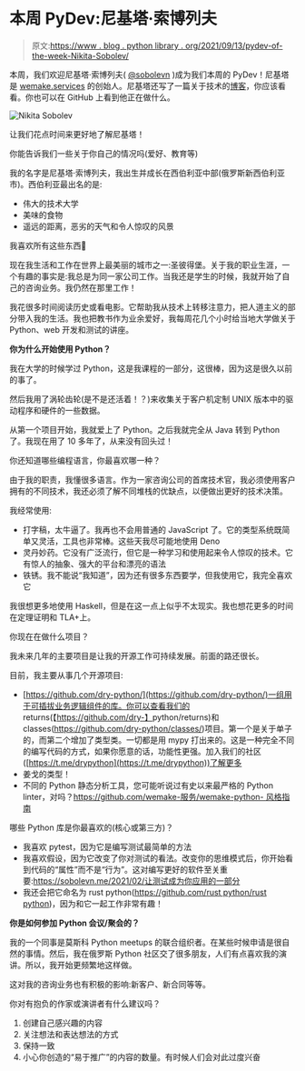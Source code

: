 # 本周 PyDev:尼基塔·索博列夫

> 原文:[https://www . blog . python library . org/2021/09/13/pydev-of-the-week-Nikita-Sobolev/](https://www.blog.pythonlibrary.org/2021/09/13/pydev-of-the-week-nikita-sobolev/)

本周，我们欢迎尼基塔·索博列夫( [@sobolevn](https://twitter.com/sobolevn) )成为我们本周的 PyDev！尼基塔是 [wemake.services](https://wemake.services/) 的创始人。尼基塔还写了一篇关于技术的[博客](https://sobolevn.me/)，你应该看看。你也可以在 GitHub 上看到他正在做什么。

![Nikita Sobolev](../Images/f71ba3890ed7f725aee3c39b05187c91.png)

让我们花点时间来更好地了解尼基塔！

你能告诉我们一些关于你自己的情况吗(爱好、教育等)

我的名字是尼基塔·索博列夫，我出生并成长在西伯利亚中部(俄罗斯新西伯利亚市)。西伯利亚最出名的是:

*   伟大的技术大学
*   美味的食物
*   遥远的距离，恶劣的天气和令人惊叹的风景

我喜欢所有这些东西🙂

现在我生活和工作在世界上最美丽的城市之一:圣彼得堡。关于我的职业生涯，一个有趣的事实是:我总是为同一家公司工作。当我还是学生的时候，我就开始了自己的咨询业务。我仍然在那里工作！

我花很多时间阅读历史或看电影。它帮助我从技术上转移注意力，把人道主义的部分带入我的生活。我也把教书作为业余爱好，我每周花几个小时给当地大学做关于 Python、web 开发和测试的讲座。

**你为什么开始使用 Python？**

我在大学的时候学过 Python，这是我课程的一部分，这很棒，因为这是很久以前的事了。

然后我用了涡轮齿轮(是不是还活着！？)来收集关于客户机定制 UNIX 版本中的驱动程序和硬件的一些数据。

从第一个项目开始，我就爱上了 Python。之后我就完全从 Java 转到 Python 了。我现在用了 10 多年了，从来没有回头过！

你还知道哪些编程语言，你最喜欢哪一种？

由于我的职责，我懂很多语言。作为一家咨询公司的首席技术官，我必须使用客户拥有的不同技术，我还必须了解不同堆栈的优缺点，以便做出更好的技术决策。

我经常使用:

*   打字稿，太牛逼了。我再也不会用普通的 JavaScript 了。它的类型系统既简单又灵活，工具也非常棒。这些天我尽可能地使用 Deno
*   灵丹妙药。它没有广泛流行，但它是一种学习和使用起来令人惊叹的技术。它有惊人的抽象、强大的平台和漂亮的语法
*   铁锈。我不能说“我知道”，因为还有很多东西要学，但我使用它，我完全喜欢它

我很想更多地使用 Haskell，但是在这一点上似乎不太现实。我也想花更多的时间在定理证明和 TLA+上。

你现在在做什么项目？

我未来几年的主要项目是让我的开源工作可持续发展。前面的路还很长。

目前，我主要从事几个开源项目:

*   [https://github.com/dry-python/](https://github.com/dry-python/)一组用于可插拔业务逻辑组件的库。你可以查看我们的 returns(【https://github.com/dry-】<wbr>python/returns)和 classes([https://github.com/dry-<wbr>python/classes/](https://github.com/dry-python/classes/))项目。第一个是关于单子的，而第二个增加了类型类。一切都是用 mypy 打出来的。这是一种完全不同的编写代码的方式，如果你愿意的话，功能性更强。加入我们的社区([https://t.me/drypython](https://t.me/drypython))了解更多
*   姜戈的类型！
*   不同的 Python 静态分析工具，您可能听说过有史以来最严格的 Python linter，对吗？[https://github.com/wemake-<wbr>服务/wemake-python- <wbr>风格指南](https://github.com/wemake-services/wemake-python-styleguide)

哪些 Python 库是你最喜欢的(核心或第三方)？

*   我喜欢 pytest，因为它是编写测试最简单的方法
*   我喜欢假设，因为它改变了你对测试的看法。改变你的思维模式后，你开始看到代码的“属性”而不是“行为”。这对编写更好的软件至关重要:[https://sobolevn.me/2021/02/<wbr>让测试成为你应用的一部分](https://sobolevn.me/2021/02/make-tests-a-part-of-your-app)
*   我还会把它命名为 rust python([https://github.com/<wbr>rust python/rust python](https://github.com/RustPython/RustPython))，因为和它一起工作非常有趣！

**你是如何参加 Python 会议/聚会的？**

我的一个同事是莫斯科 Python meetups 的联合组织者。在某些时候申请是很自然的事情。然后，我在俄罗斯 Python 社区交了很多朋友，人们有点喜欢我的演讲。所以，我开始更频繁地这样做。

这对我的咨询业务也有积极的影响:新客户、新合同等等。

你对有抱负的作家或演讲者有什么建议吗？

1.  创建自己感兴趣的内容
2.  关注想法和表达想法的方式
3.  保持一致
4.  小心你创造的“易于推广”的内容的数量。有时候人们会对此过度兴奋